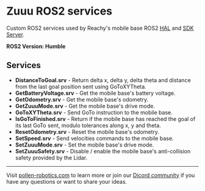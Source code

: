 # Zuuu ROS2 services

Custom ROS2 services used by Reachy's mobile base ROS2 [HAL](../zuuu_hal/) and [SDK Server](../mobile_base_sdk_server).

**ROS2 Version: Humble**


## Services
* **DistanceToGoal.srv** - Return delta x, delta y, delta theta and distance from the last goal position sent using GoToXYTheta. 
* **GetBatteryVoltage.srv** - Get the mobile base's battery voltage.
* **GetOdometry.srv** - Get the mobile base's odometry.
* **GetZuuuMode.srv** - Get the mobile base's drive mode.
* **GoToXYTheta.srv** - Send GoTo instruction to the mobile base.
* **IsGoToFinished.srv** - Return if the mobile base has reached the goal of its last GoTo sent, modulo tolerances along x, y and theta.
* **ResetOdometry.srv** - Reset the mobile base's odometry.
* **SetSpeed.srv** - Send velocities commands to the mobile base.
* **SetZuuuMode.srv** - Set the mobile base's drive mode.
* **SetZuuuSafety.srv** - Disable / enable the mobile base's anti-collision safety provided by the Lidar.

---

Visit [pollen-robotics.com](https://pollen-robotics.com) to learn more or join our [Dicord community](https://discord.com/invite/Kg3mZHTKgs) if you have any questions or want to share your ideas.
